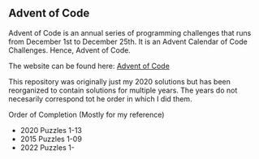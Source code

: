 ## Advent of Code

Advent of Code is an annual series of programming challenges that runs from December 1st to December 25th.  It is an Advent Calendar of Code Challenges.  Hence, Advent of Code.

The website can be found here: [Advent of Code](https://adventofcode.com/)

This repository was originally just my 2020 solutions but has been reorganized to contain solutions for multiple years.  The years do not necesarily correspond tot he order in which I did them.

Order of Completion (Mostly for my reference)

* 2020 Puzzles 1-13
* 2015 Puzzles 1-09
* 2022 Puzzles 1-